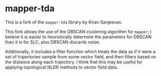 # mapper-tda

This is a fork of the `mapper-tda` library by Kiran Sanjeevan.

This fork allows the use of the DBSCAN clustering algorithm for `mapper`; I believe it is easier to heuristically determine the parameters for DBSCAN than it is for SLC, plus DBSCAN discards noise.

Additionally, it includes a filter function which treats the data as if it were a set of trajectories sample from some vector field, and then filters based on the distance along each trajectory. I think that this may be useful for applying topological NLDR methods to vector field data.